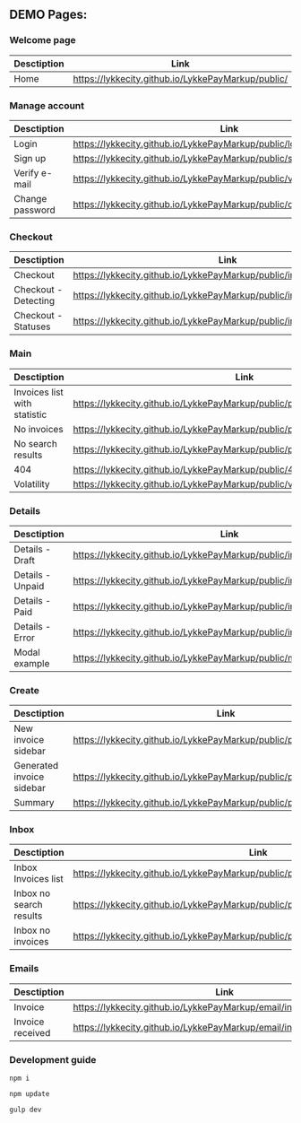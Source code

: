 ## DEMO Pages:

### Welcome page
Desctiption | Link
----------- | ----
Home        | https://lykkecity.github.io/LykkePayMarkup/public/


### Manage account
Desctiption | Link
----------- | ----
Login | https://lykkecity.github.io/LykkePayMarkup/public/login.html
Sign up | https://lykkecity.github.io/LykkePayMarkup/public/signup.html
Verify e-mail | https://lykkecity.github.io/LykkePayMarkup/public/verify_email.html
Change password | https://lykkecity.github.io/LykkePayMarkup/public/change_password.html


### Checkout
Desctiption | Link
----------- | ----
Checkout    | https://lykkecity.github.io/LykkePayMarkup/public/invoice.html
Checkout - Detecting | https://lykkecity.github.io/LykkePayMarkup/public/invoice_detecting.html
Checkout - Statuses | https://lykkecity.github.io/LykkePayMarkup/public/invoice_statuses.html


### Main
Desctiption | Link
----------- | ----
Invoices list <br>with statistic | https://lykkecity.github.io/LykkePayMarkup/public/profile.html
No invoices | https://lykkecity.github.io/LykkePayMarkup/public/profile_no_invoices.html
No search results| https://lykkecity.github.io/LykkePayMarkup/public/profile_no_search_results.html
404 | https://lykkecity.github.io/LykkePayMarkup/public/404.html
Volatility | https://lykkecity.github.io/LykkePayMarkup/public/volatility.html


### Details
Desctiption | Link
----------- | ----
Details - Draft | https://lykkecity.github.io/LykkePayMarkup/public/invoice_draft.html
Details - Unpaid | https://lykkecity.github.io/LykkePayMarkup/public/invoice_unpaid.html
Details - Paid | https://lykkecity.github.io/LykkePayMarkup/public/invoice_paid.html
Details - Error | https://lykkecity.github.io/LykkePayMarkup/public/invoice_paid_error.html
Modal example | https://lykkecity.github.io/LykkePayMarkup/public/modal.html


### Create
Desctiption | Link
----------- | ----
New invoice sidebar | https://lykkecity.github.io/LykkePayMarkup/public/profile_draft.html
Generated invoice sidebar | https://lykkecity.github.io/LykkePayMarkup/public/profile_fill.html
Summary | https://lykkecity.github.io/LykkePayMarkup/public/profile_summary.html


### Inbox
Desctiption | Link
----------- | ----
Inbox Invoices list | https://lykkecity.github.io/LykkePayMarkup/public/profile_inbox.html
Inbox no search results | https://lykkecity.github.io/LykkePayMarkup/public/profile_inbox_no_search_results.html
Inbox no invoices | https://lykkecity.github.io/LykkePayMarkup/public/profile_inbox_no_invoices.html

### Emails
Desctiption | Link
----------- | ----
Invoice | https://lykkecity.github.io/LykkePayMarkup/email/invoice.html
Invoice received | https://lykkecity.github.io/LykkePayMarkup/email/invoice_received.html


### Development guide

`npm i`

`npm update`

`gulp dev`


[//]: # (Auth http://localhost:9006)

[//]: # (Checkout http://localhost:9006/invoice.html)

[//]: # (Checkout - Detecting http://localhost:9006/invoice_detecting.html)

[//]: # (Checkout - Statuses http://localhost:9006/invoice_statuses.html)

[//]: # (Details - Draft http://localhost:9006/invoice_draft.html)

[//]: # (http://localhost:9006/invoice_unpaid.html)

[//]: # (Details - Paid http://localhost:9006/invoice_paid.html)

[//]: # (Details - Error http://localhost:9006/invoice_paid_error.html)

[//]: # (http://localhost:9006/modal.html)

[//]: # (Invoices list <br>with statistic http://localhost:9006/profile.html)

[//]: # (New invoice sidebar http://localhost:9006/profile_draft.html)

[//]: # (Generated invoice sidebar http://localhost:9006/profile_fill.html)

[//]: # (Summary http://localhost:9006/profile_summary.html)

[//]: # (No invoices http://localhost:9006/profile_no_invoices.html)

[//]: # (No search results http://localhost:9006/profile_no_search_results.html)

[//]: # (404 http://localhost:9006/404.html)

[//]: # (Inbox Invoices list http://localhost:9006/profile_inbox.html)
